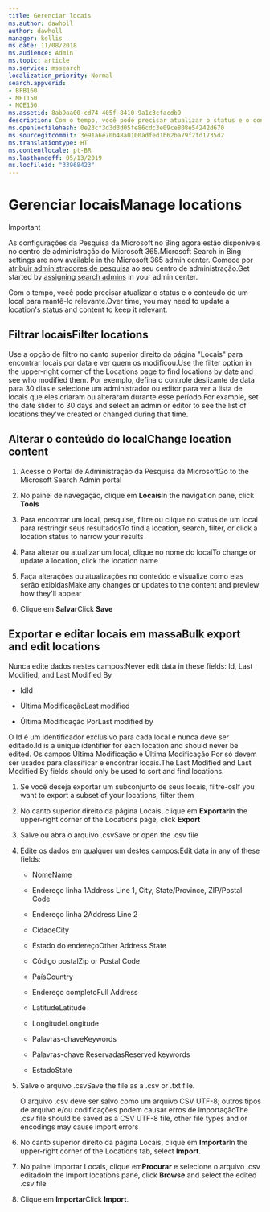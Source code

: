 ```yaml
---
title: Gerenciar locais
ms.author: dawholl
author: dawholl
manager: kellis
ms.date: 11/08/2018
ms.audience: Admin
ms.topic: article
ms.service: mssearch
localization_priority: Normal
search.appverid:
- BFB160
- MET150
- MOE150
ms.assetid: 8ab9aa00-cd74-405f-8410-9a1c3cfacdb9
description: Com o tempo, você pode precisar atualizar o status e o conteúdo de um local para mantê-lo relevante.
ms.openlocfilehash: 0e23cf3d3d3d05fe86cdc3e09ce808e54242d670
ms.sourcegitcommit: 3e91a6e70b48a0100adfed1b62ba79f2fd1735d2
ms.translationtype: HT
ms.contentlocale: pt-BR
ms.lasthandoff: 05/13/2019
ms.locfileid: "33968423"
---
```

# <a name="manage-locations"></a><span data-ttu-id="36abd-103">Gerenciar locais</span><span class="sxs-lookup"><span data-stu-id="36abd-103">Manage locations</span></span>

> [!IMPORTANT]
> <span data-ttu-id="36abd-104">As configurações da Pesquisa da Microsoft no Bing agora estão disponíveis no centro de administração do Microsoft 365.</span><span class="sxs-lookup"><span data-stu-id="36abd-104">Microsoft Search in Bing settings are now available in the Microsoft 365 admin center.</span></span> <span data-ttu-id="36abd-105">Comece por [atribuir administradores de pesquisa](https://docs.microsoft.com/pt-BR/microsoftsearch/setup-microsoft-search#step-2-assign-search-admin-and-search-editor) ao seu centro de administração.</span><span class="sxs-lookup"><span data-stu-id="36abd-105">Get started by [assigning search admins](https://docs.microsoft.com/en-us/microsoftsearch/setup-microsoft-search#step-2-assign-search-admin-and-search-editor) in your admin center.</span></span>
    
<span data-ttu-id="36abd-106">Com o tempo, você pode precisar atualizar o status e o conteúdo de um local para mantê-lo relevante.</span><span class="sxs-lookup"><span data-stu-id="36abd-106">Over time, you may need to update a location's status and content to keep it relevant.</span></span> 
  
## <a name="filter-locations"></a><span data-ttu-id="36abd-107">Filtrar locais</span><span class="sxs-lookup"><span data-stu-id="36abd-107">Filter locations</span></span>

<span data-ttu-id="36abd-108">Use a opção de filtro no canto superior direito da página "Locais" para encontrar locais por data e ver quem os modificou.</span><span class="sxs-lookup"><span data-stu-id="36abd-108">Use the filter option in the upper-right corner of the Locations page to find locations by date and see who modified them.</span></span> <span data-ttu-id="36abd-109">Por exemplo, defina o controle deslizante de data para 30 dias e selecione um administrador ou editor para ver a lista de locais que eles criaram ou alteraram durante esse período.</span><span class="sxs-lookup"><span data-stu-id="36abd-109">For example, set the date slider to 30 days and select an admin or editor to see the list of locations they've created or changed during that time.</span></span>
  
## <a name="change-location-content"></a><span data-ttu-id="36abd-110">Alterar o conteúdo do local</span><span class="sxs-lookup"><span data-stu-id="36abd-110">Change location content</span></span>

1. <span data-ttu-id="36abd-111">Acesse o Portal de Administração da Pesquisa da Microsoft</span><span class="sxs-lookup"><span data-stu-id="36abd-111">Go to the Microsoft Search Admin portal</span></span>
    
2. <span data-ttu-id="36abd-112">No painel de navegação, clique em **Locais**</span><span class="sxs-lookup"><span data-stu-id="36abd-112">In the navigation pane, click **Tools**</span></span>
    
3. <span data-ttu-id="36abd-113">Para encontrar um local, pesquise, filtre ou clique no status de um local para restringir seus resultados</span><span class="sxs-lookup"><span data-stu-id="36abd-113">To find a location, search, filter, or click a location status to narrow your results</span></span>
    
4. <span data-ttu-id="36abd-114">Para alterar ou atualizar um local, clique no nome do local</span><span class="sxs-lookup"><span data-stu-id="36abd-114">To change or update a location, click the location name</span></span>
    
5. <span data-ttu-id="36abd-115">Faça alterações ou atualizações no conteúdo e visualize como elas serão exibidas</span><span class="sxs-lookup"><span data-stu-id="36abd-115">Make any changes or updates to the content and preview how they'll appear</span></span> 
    
6. <span data-ttu-id="36abd-116">Clique em **Salvar**</span><span class="sxs-lookup"><span data-stu-id="36abd-116">Click **Save**</span></span>
    
## <a name="bulk-export-and-edit-locations"></a><span data-ttu-id="36abd-117">Exportar e editar locais em massa</span><span class="sxs-lookup"><span data-stu-id="36abd-117">Bulk export and edit locations</span></span>

<span data-ttu-id="36abd-118">Nunca edite dados nestes campos:</span><span class="sxs-lookup"><span data-stu-id="36abd-118">Never edit data in these fields: Id, Last Modified, and Last Modified By</span></span>
  
- <span data-ttu-id="36abd-119">Id</span><span class="sxs-lookup"><span data-stu-id="36abd-119">Id</span></span>
    
- <span data-ttu-id="36abd-120">Última Modificação</span><span class="sxs-lookup"><span data-stu-id="36abd-120">Last modified</span></span>
    
- <span data-ttu-id="36abd-121">Última Modificação Por</span><span class="sxs-lookup"><span data-stu-id="36abd-121">Last modified by</span></span>
    
<span data-ttu-id="36abd-122">O Id é um identificador exclusivo para cada local e nunca deve ser editado.</span><span class="sxs-lookup"><span data-stu-id="36abd-122">Id is a unique identifier for each location and should never be edited.</span></span> <span data-ttu-id="36abd-123">Os campos Última Modificação e Última Modificação Por só devem ser usados para classificar e encontrar locais.</span><span class="sxs-lookup"><span data-stu-id="36abd-123">The Last Modified and Last Modified By fields should only be used to sort and find locations.</span></span>
  
1. <span data-ttu-id="36abd-124">Se você deseja exportar um subconjunto de seus locais, filtre-os</span><span class="sxs-lookup"><span data-stu-id="36abd-124">If you want to export a subset of your locations, filter them</span></span>
    
2. <span data-ttu-id="36abd-125">No canto superior direito da página Locais, clique em **Exportar**</span><span class="sxs-lookup"><span data-stu-id="36abd-125">In the upper-right corner of the Locations page, click **Export**</span></span>
    
3. <span data-ttu-id="36abd-126">Salve ou abra o arquivo .csv</span><span class="sxs-lookup"><span data-stu-id="36abd-126">Save or open the .csv file</span></span>
    
4. <span data-ttu-id="36abd-127">Edite os dados em qualquer um destes campos:</span><span class="sxs-lookup"><span data-stu-id="36abd-127">Edit data in any of these fields:</span></span>
    
   - <span data-ttu-id="36abd-128">Nome</span><span class="sxs-lookup"><span data-stu-id="36abd-128">Name</span></span>
    
   - <span data-ttu-id="36abd-129">Endereço linha 1</span><span class="sxs-lookup"><span data-stu-id="36abd-129">Address Line 1, City, State/Province, ZIP/Postal Code</span></span>
    
   - <span data-ttu-id="36abd-130">Endereço linha 2</span><span class="sxs-lookup"><span data-stu-id="36abd-130">Address Line 2</span></span>
    
   - <span data-ttu-id="36abd-131">Cidade</span><span class="sxs-lookup"><span data-stu-id="36abd-131">City</span></span>
    
   - <span data-ttu-id="36abd-132">Estado do endereço</span><span class="sxs-lookup"><span data-stu-id="36abd-132">Other Address State</span></span>
    
   - <span data-ttu-id="36abd-133">Código postal</span><span class="sxs-lookup"><span data-stu-id="36abd-133">Zip or Postal Code</span></span>
    
   - <span data-ttu-id="36abd-134">País</span><span class="sxs-lookup"><span data-stu-id="36abd-134">Country</span></span>
    
   - <span data-ttu-id="36abd-135">Endereço completo</span><span class="sxs-lookup"><span data-stu-id="36abd-135">Full Address</span></span>
    
   - <span data-ttu-id="36abd-136">Latitude</span><span class="sxs-lookup"><span data-stu-id="36abd-136">Latitude</span></span>
    
   - <span data-ttu-id="36abd-137">Longitude</span><span class="sxs-lookup"><span data-stu-id="36abd-137">Longitude</span></span>
    
   - <span data-ttu-id="36abd-138">Palavras-chave</span><span class="sxs-lookup"><span data-stu-id="36abd-138">Keywords</span></span>
    
   - <span data-ttu-id="36abd-139">Palavras-chave Reservadas</span><span class="sxs-lookup"><span data-stu-id="36abd-139">Reserved keywords</span></span>
    
   - <span data-ttu-id="36abd-140">Estado</span><span class="sxs-lookup"><span data-stu-id="36abd-140">State</span></span>
    
5. <span data-ttu-id="36abd-141">Salve o arquivo .csv</span><span class="sxs-lookup"><span data-stu-id="36abd-141">Save the file as a .csv or .txt file.</span></span>

    <span data-ttu-id="36abd-142">O arquivo .csv deve ser salvo como um arquivo CSV UTF-8; outros tipos de arquivo e/ou codificações podem causar erros de importação</span><span class="sxs-lookup"><span data-stu-id="36abd-142">The .csv file should be saved as a CSV UTF-8 file, other file types and or encodings may cause import errors</span></span>
    
6. <span data-ttu-id="36abd-143">No canto superior direito da página Locais, clique em **Importar**</span><span class="sxs-lookup"><span data-stu-id="36abd-143">In the upper-right corner of the Locations tab, select **Import**.</span></span>
    
7. <span data-ttu-id="36abd-144">No painel Importar Locais, clique em**Procurar** e selecione o arquivo .csv editado</span><span class="sxs-lookup"><span data-stu-id="36abd-144">In the Import locations pane, click **Browse** and select the edited .csv file</span></span> 
    
8. <span data-ttu-id="36abd-145">Clique em **Importar**</span><span class="sxs-lookup"><span data-stu-id="36abd-145">Click **Import**.</span></span>

  

